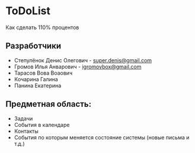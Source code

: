 # ToDoList
Как сделать 110% процентов

Разработчики
------------
* Степулёнок Денис Олегович - super.denis@gmail.com
* Громов Илья Анварович - igromovbox@gmail.com
* Тарасов Вова Воаович
* Кочарина Галина
* Панина Екатерина

Предметная область:
-------------------
* Задачи
* События в календаре
* Контакты
* События по которым меняется состояние системы (новые письма и т.д.)
